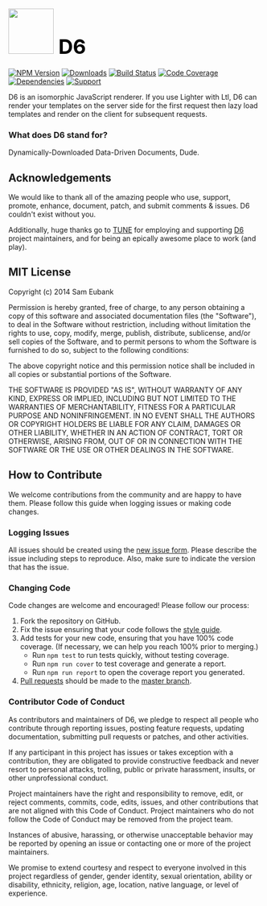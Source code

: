 # <a href="http://lighter.io/d6" style="font-size:40px;text-decoration:none;color:#000"><img src="https://cdn.rawgit.com/lighterio/lighter.io/master/public/d6.svg" style="width:90px;height:90px"> D6</a>
[![NPM Version](https://img.shields.io/npm/v/d6.svg)](https://npmjs.org/package/d6)
[![Downloads](https://img.shields.io/npm/dm/d6.svg)](https://npmjs.org/package/d6)
[![Build Status](https://img.shields.io/travis/lighterio/d6.svg)](https://travis-ci.org/lighterio/d6)
[![Code Coverage](https://img.shields.io/coveralls/lighterio/d6/master.svg)](https://coveralls.io/r/lighterio/d6)
[![Dependencies](https://img.shields.io/david/lighterio/d6.svg)](https://david-dm.org/lighterio/d6)
[![Support](https://img.shields.io/gratipay/Lighter.io.svg)](https://gratipay.com/Lighter.io/)


D6 is an isomorphic JavaScript renderer. If you use Lighter with Ltl, D6 can
render your templates on the server side for the first request then lazy load
templates and render on the client for subsequent requests.

### What does D6 stand for?

Dynamically-Downloaded Data-Driven Documents, Dude.


## Acknowledgements

We would like to thank all of the amazing people who use, support,
promote, enhance, document, patch, and submit comments & issues.
D6 couldn't exist without you.

Additionally, huge thanks go to [TUNE](http://www.tune.com) for employing
and supporting [D6](http://lighter.io/d6) project maintainers,
and for being an epically awesome place to work (and play).


## MIT License

Copyright (c) 2014 Sam Eubank

Permission is hereby granted, free of charge, to any person obtaining a copy
of this software and associated documentation files (the "Software"), to deal
in the Software without restriction, including without limitation the rights
to use, copy, modify, merge, publish, distribute, sublicense, and/or sell
copies of the Software, and to permit persons to whom the Software is
furnished to do so, subject to the following conditions:

The above copyright notice and this permission notice shall be included in all
copies or substantial portions of the Software.

THE SOFTWARE IS PROVIDED "AS IS", WITHOUT WARRANTY OF ANY KIND, EXPRESS OR
IMPLIED, INCLUDING BUT NOT LIMITED TO THE WARRANTIES OF MERCHANTABILITY,
FITNESS FOR A PARTICULAR PURPOSE AND NONINFRINGEMENT. IN NO EVENT SHALL THE
AUTHORS OR COPYRIGHT HOLDERS BE LIABLE FOR ANY CLAIM, DAMAGES OR OTHER
LIABILITY, WHETHER IN AN ACTION OF CONTRACT, TORT OR OTHERWISE, ARISING FROM,
OUT OF OR IN CONNECTION WITH THE SOFTWARE OR THE USE OR OTHER DEALINGS IN THE
SOFTWARE.


## How to Contribute

We welcome contributions from the community and are happy to have them.
Please follow this guide when logging issues or making code changes.

### Logging Issues

All issues should be created using the
[new issue form](https://github.com/lighterio/d6/issues/new).
Please describe the issue including steps to reproduce. Also, make sure
to indicate the version that has the issue.

### Changing Code

Code changes are welcome and encouraged! Please follow our process:

1. Fork the repository on GitHub.
2. Fix the issue ensuring that your code follows the
   [style guide](http://lighter.io/style-guide).
3. Add tests for your new code, ensuring that you have 100% code coverage.
   (If necessary, we can help you reach 100% prior to merging.)
   * Run `npm test` to run tests quickly, without testing coverage.
   * Run `npm run cover` to test coverage and generate a report.
   * Run `npm run report` to open the coverage report you generated.
4. [Pull requests](http://help.github.com/send-pull-requests/) should be made
   to the [master branch](https://github.com/lighterio/d6/tree/master).

### Contributor Code of Conduct

As contributors and maintainers of D6, we pledge to respect all
people who contribute through reporting issues, posting feature requests,
updating documentation, submitting pull requests or patches, and other
activities.

If any participant in this project has issues or takes exception with a
contribution, they are obligated to provide constructive feedback and never
resort to personal attacks, trolling, public or private harassment, insults, or
other unprofessional conduct.

Project maintainers have the right and responsibility to remove, edit, or
reject comments, commits, code, edits, issues, and other contributions
that are not aligned with this Code of Conduct. Project maintainers who do
not follow the Code of Conduct may be removed from the project team.

Instances of abusive, harassing, or otherwise unacceptable behavior may be
reported by opening an issue or contacting one or more of the project
maintainers.

We promise to extend courtesy and respect to everyone involved in this project
regardless of gender, gender identity, sexual orientation, ability or
disability, ethnicity, religion, age, location, native language, or level of
experience.
